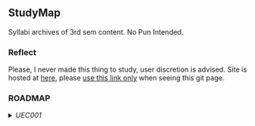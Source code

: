 ## StudyMap

Syllabi archives of 3rd sem content. No Pun Intended.

### Reflect
Please, I never made this thing  to study, user discretion is advised. Site is hosted at [here](https://hari01584.github.io/studymap/), please [use this link only](https://hari01584.github.io/studymap/) when seeing this git page.


### ROADMAP
<details>
 <summary><i>UEC001</i></summary><blockquote>
   <details>
   <summary>UNIT 1</summary>

     Depends upon the content lol, still adding
     
  </details>
</details>
